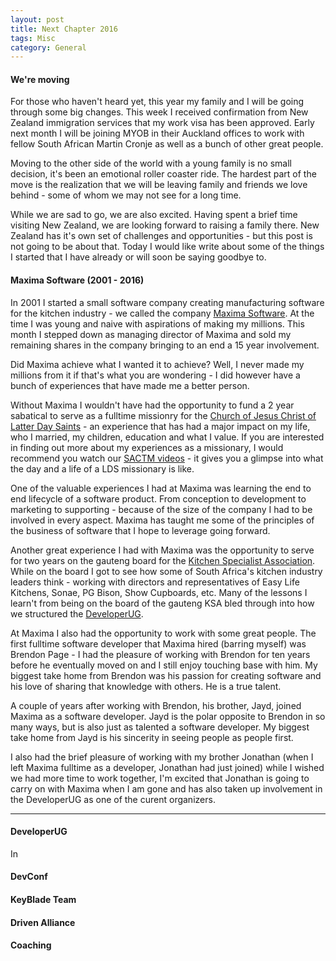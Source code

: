 ```yaml
---
layout: post
title: Next Chapter 2016
tags: Misc
category: General
---
```

#### We're moving ####

For those who haven't heard yet, this year my family and I will be going through some big changes. This week I received confirmation from New Zealand immigration services that my work visa has been approved. Early next month I will be joining MYOB in their Auckland offices to work with fellow South African Martin Cronje as well as a bunch of other great people.

Moving to the other side of the world with a young family is no small decision, it's been an emotional roller coaster ride. The hardest part of the move is the realization that we will be leaving family and friends we love behind - some of whom we may not see for a long time.  

While we are sad to go, we are also excited. Having spent a brief time visiting New Zealand, we are looking forward to raising a family there. New Zealand has it's own set of challenges and opportunities - but this post is not going to be about that. Today I would like write about some of the things I started that I have already or will soon be saying goodbye to. 

#### Maxima Software (2001 - 2016) ####

In 2001 I started a small software company creating manufacturing software for the kitchen industry - we called the company [Maxima Software](http://www.maximasoftware.co.za/). At the time I was young and naive with aspirations of making my millions. This month I stepped down as managing director of Maxima and sold my remaining shares in the company bringing to an end a 15 year involvement. 

Did Maxima achieve what I wanted it to achieve? Well, I never made my millions from it if that's what you are wondering - I did however have a bunch of experiences that have made me a better person. 

Without Maxima I wouldn't have had the opportunity to fund a 2 year sabatical to serve as a fulltime missionry for the [Church of Jesus Christ of Latter Day Saints](https://www.lds.org) - an experience that has had a major impact on my life, who I married, my children, education and what I value. If you are interested in finding out more about my experiences as a missionary, I would recommend you watch our [SACTM videos](https://www.youtube.com/playlist?list=PLlplFqcQps0kZ9VmvGtDHRRkPXObGbQyq) - it gives you a glimpse into what the day and a life of a LDS missionary is like.  

One of the valuable experiences I had at Maxima was learning the end to end lifecycle of a software product. From conception to development to marketing to supporting - because of the size of the company I had to be involved in every aspect. Maxima has taught me some of the principles of the business of software that I hope to leverage going forward.

Another great experience I had with Maxima was the opportunity to serve for two years on the gauteng board for the [Kitchen Specialist Association](http://www.ksa.co.za/). While on the board I got to see how some of South Africa's kitchen industry leaders think - working with directors and representatives of Easy Life Kitchens, Sonae, PG Bison, Show Cupboards, etc. Many of the lessons I learn't from being on the board of the gauteng KSA bled through into how we structured the [DeveloperUG](www.developerug.org.za).

At Maxima I also had the opportunity to work with some great people. The first fulltime software developer that Maxima hired (barring myself) was Brendon Page - I had the pleasure of working with Brendon for ten years before he eventually moved on and I still enjoy touching base with him. My biggest take home from Brendon was his passion for creating software and his love of sharing that knowledge with others. He is a true talent.

A couple of years after working with Brendon, his brother, Jayd, joined Maxima as a software developer. Jayd is the polar opposite to Brendon in so many ways, but is also just as talented a software developer. My biggest take home from Jayd is his sincerity in seeing people as people first. 

I also had the brief pleasure of working with my brother Jonathan (when I left Maxima fulltime as a developer, Jonathan had just joined) while I wished we had more time to work together, I'm excited that Jonathan is going to carry on with Maxima when I am gone and has also taken up involvement in the DeveloperUG as one of the curent organizers.

--------------------------------------------------------------------------------

#### DeveloperUG ####

In 

#### DevConf ####


#### KeyBlade Team ####

#### Driven Alliance ####


#### Coaching ####

